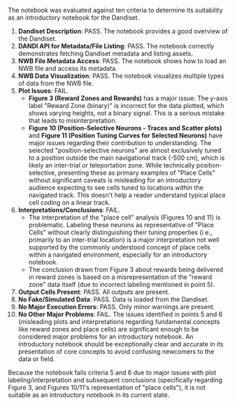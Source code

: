 The notebook was evaluated against ten criteria to determine its suitability as an introductory notebook for the Dandiset.

1.  **Dandiset Description**: PASS. The notebook provides a good overview of the Dandiset.
2.  **DANDI API for Metadata/File Listing**: PASS. The notebook correctly demonstrates fetching Dandiset metadata and listing assets.
3.  **NWB File Metadata Access**: PASS. The notebook shows how to load an NWB file and access its metadata.
4.  **NWB Data Visualization**: PASS. The notebook visualizes multiple types of data from the NWB file.
5.  **Plot Issues**: FAIL.
    *   **Figure 3 (Reward Zones and Rewards)** has a major issue: The y-axis label "Reward Zone (binary)" is incorrect for the data plotted, which shows varying heights, not a binary signal. This is a serious mistake that leads to misinterpretation.
    *   **Figure 10 (Position-Selective Neurons - Traces and Scatter plots)** and **Figure 11 (Position Tuning Curves for Selected Neurons)** have major issues regarding their contribution to understanding. The selected "position-selective neurons" are almost exclusively tuned to a position outside the main navigational track (-500 cm), which is likely an inter-trial or teleportation zone. While technically position-selective, presenting these as primary examples of "Place Cells" without significant caveats is misleading for an introductory audience expecting to see cells tuned to locations *within* the navigated track. This doesn't help a reader understand typical place cell coding on a linear track.
6.  **Interpretations/Conclusions**: FAIL.
    *   The interpretation of the "place cell" analysis (Figures 10 and 11) is problematic. Labeling these neurons as representative of "Place Cells" without clearly distinguishing their tuning properties (i.e., primarily to an inter-trial location) is a major interpretation not well supported by the commonly understood concept of place cells within a navigated environment, especially for an introductory notebook.
    *   The conclusion drawn from Figure 3 about rewards being delivered in reward zones is based on a misrepresentation of the "reward zone" data itself (due to incorrect labeling mentioned in point 5).
7.  **Output Cells Present**: PASS. All outputs are present.
8.  **No Fake/Simulated Data**: PASS. Data is loaded from the Dandiset.
9.  **No Major Execution Errors**: PASS. Only minor warnings are present.
10. **No Other Major Problems**: FAIL. The issues identified in points 5 and 6 (misleading plots and interpretations regarding fundamental concepts like reward zones and place cells) are significant enough to be considered major problems for an introductory notebook. An introductory notebook should be exceptionally clear and accurate in its presentation of core concepts to avoid confusing newcomers to the data or field.

Because the notebook fails criteria 5 and 6 due to major issues with plot labeling/interpretation and subsequent conclusions (specifically regarding Figure 3, and Figures 10/11's representation of "place cells"), it is not suitable as an introductory notebook in its current state.